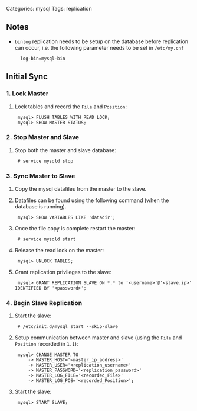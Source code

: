 Categories: mysql
Tags: replication

## Notes ##

- `binlog` replication needs to be setup on the database before replication can occur, i.e. the following parameter needs to be set in `/etc/my.cnf`

        log-bin=mysql-bin


## Initial Sync ##

### 1. Lock Master ###

1. Lock tables and record the `File` and `Position`:

        mysql> FLUSH TABLES WITH READ LOCK;
        mysql> SHOW MASTER STATUS;

### 2. Stop Master and Slave ###

1. Stop both the master and slave database:

        # service mysqld stop

### 3. Sync Master to Slave ###

1. Copy the mysql datafiles from the master to the slave.
2. Datafiles can be found using the following command (when the database is running).

        mysql> SHOW VARIABLES LIKE 'datadir';

3. Once the file copy is complete restart the master:

        # service mysqld start

4. Release the read lock on the master:

        mysql> UNLOCK TABLES;

5. Grant replication privileges to the slave:

        mysql> GRANT REPLICATION SLAVE ON *.* to '<username>'@'<slave.ip>' IDENTIFIED BY '<password>';

### 4. Begin Slave Replication ###

1. Start the slave:

        # /etc/init.d/mysql start --skip-slave

2. Setup communication between master and slave (using the `File` and `Position` recorded in `1.1`):

        mysql> CHANGE MASTER TO
            -> MASTER_HOST='<master_ip_address>'
            -> MASTER_USER='<replication_username>'
            -> MASTER_PASSWORD='<replication_password>'
            -> MASTER_LOG_FILE='<recorded_File>'
            -> MASTER_LOG_POS='<recorded_Position>';

3. Start the slave:

        mysql> START SLAVE;


